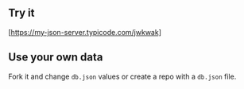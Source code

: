 ## Try it

[https://my-json-server.typicode.com/jwkwak]

## Use your own data

Fork it and change `db.json` values or create a repo with a `db.json` file.
